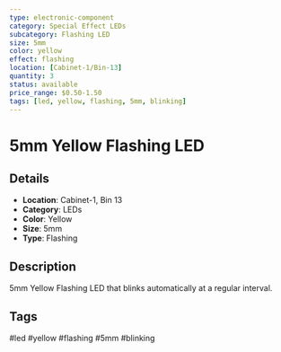 ```yaml
---
type: electronic-component
category: Special Effect LEDs
subcategory: Flashing LED
size: 5mm
color: yellow
effect: flashing
location: [Cabinet-1/Bin-13]
quantity: 3
status: available
price_range: $0.50-1.50
tags: [led, yellow, flashing, 5mm, blinking]
---
```


# 5mm Yellow Flashing LED

## Details

- **Location**: Cabinet-1, Bin 13
- **Category**: LEDs
- **Color**: Yellow
- **Size**: 5mm
- **Type**: Flashing

## Description

5mm Yellow Flashing LED that blinks automatically at a regular interval.

## Tags

#led #yellow #flashing #5mm #blinking
